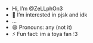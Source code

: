 - Hi, I’m @ZeLLphOn3
- 👀 I’m interested in pjsk and idk
-  ...
- 😄 Pronouns: any (not it)
- ⚡ Fun fact: im a toya fan :3

<!---
ZeLLphOn3/ZeLLphOn3 is a ✨ special ✨ repository because its `README.md` (this file) appears on your GitHub profile.
You can click the Preview link to take a look at your changes.
--->
